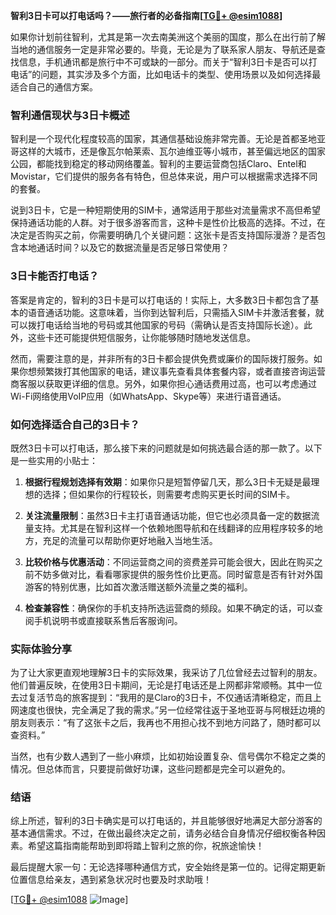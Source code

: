 **智利3日卡可以打电话吗？——旅行者的必备指南[[TG💪+ @esim1088](https://t.me/s/esim1088)]**

如果你计划前往智利，尤其是第一次去南美洲这个美丽的国度，那么在出行前了解当地的通信服务一定是非常必要的。毕竟，无论是为了联系家人朋友、导航还是查找信息，手机通讯都是旅行中不可或缺的一部分。而关于“智利3日卡是否可以打电话”的问题，其实涉及多个方面，比如电话卡的类型、使用场景以及如何选择最适合自己的通信方案。

### 智利通信现状与3日卡概述

智利是一个现代化程度较高的国家，其通信基础设施非常完善。无论是首都圣地亚哥这样的大城市，还是像瓦尔帕莱索、瓦尔迪维亚等小城市，甚至偏远地区的国家公园，都能找到稳定的移动网络覆盖。智利的主要运营商包括Claro、Entel和Movistar，它们提供的服务各有特色，但总体来说，用户可以根据需求选择不同的套餐。

说到3日卡，它是一种短期使用的SIM卡，通常适用于那些对流量需求不高但希望保持通话功能的人群。对于很多游客而言，这种卡是性价比极高的选择。不过，在决定是否购买之前，你需要明确几个关键问题：这张卡是否支持国际漫游？是否包含本地通话时间？以及它的数据流量是否足够日常使用？

### 3日卡能否打电话？

答案是肯定的，智利的3日卡是可以打电话的！实际上，大多数3日卡都包含了基本的语音通话功能。这意味着，当你到达智利后，只需插入SIM卡并激活套餐，就可以拨打电话给当地的号码或其他国家的号码（需确认是否支持国际长途）。此外，这些卡还可能提供短信服务，让你能够随时随地发送信息。

然而，需要注意的是，并非所有的3日卡都会提供免费或廉价的国际拨打服务。如果你想频繁拨打其他国家的电话，建议事先查看具体套餐内容，或者直接咨询运营商客服以获取更详细的信息。另外，如果你担心通话费用过高，也可以考虑通过Wi-Fi网络使用VoIP应用（如WhatsApp、Skype等）来进行语音通话。

### 如何选择适合自己的3日卡？

既然3日卡可以打电话，那么接下来的问题就是如何挑选最合适的那一款了。以下是一些实用的小贴士：

1. **根据行程规划选择有效期**：如果你只是短暂停留几天，那么3日卡无疑是最理想的选择；但如果你的行程较长，则需要考虑购买更长时间的SIM卡。
   
2. **关注流量限制**：虽然3日卡主打语音通话功能，但它也必须具备一定的数据流量支持。尤其是在智利这样一个依赖地图导航和在线翻译的应用程序较多的地方，充足的流量可以帮助你更好地融入当地生活。

3. **比较价格与优惠活动**：不同运营商之间的资费差异可能会很大，因此在购买之前不妨多做对比，看看哪家提供的服务性价比更高。同时留意是否有针对外国游客的特别优惠，比如首次激活赠送额外流量之类的福利。

4. **检查兼容性**：确保你的手机支持所选运营商的频段。如果不确定的话，可以查阅手机说明书或直接联系售后客服询问。

### 实际体验分享

为了让大家更直观地理解3日卡的实际效果，我采访了几位曾经去过智利的朋友。他们普遍反映，在使用3日卡期间，无论是打电话还是上网都非常顺畅。其中一位去过复活节岛的旅客提到：“我用的是Claro的3日卡，不仅通话清晰稳定，而且上网速度也很快，完全满足了我的需求。”另一位经常往返于圣地亚哥与阿根廷边境的朋友则表示：“有了这张卡之后，我再也不用担心找不到地方问路了，随时都可以查资料。”

当然，也有少数人遇到了一些小麻烦，比如初始设置复杂、信号偶尔不稳定之类的情况。但总体而言，只要提前做好功课，这些问题都是完全可以避免的。

### 结语

综上所述，智利的3日卡确实是可以打电话的，并且能够很好地满足大部分游客的基本通信需求。不过，在做出最终决定之前，请务必结合自身情况仔细权衡各种因素。希望这篇指南能帮助到即将踏上智利之旅的你，祝旅途愉快！

最后提醒大家一句：无论选择哪种通信方式，安全始终是第一位的。记得定期更新位置信息给亲友，遇到紧急状况时也要及时求助哦！

[[TG💪+ @esim1088](https://t.me/s/esim1088) ![Image](https://i.postimg.cc/4NQfJmqS/Snipaste-2025-05-13-00-14-12.png)]